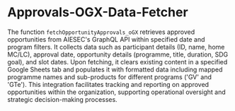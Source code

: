 # Approvals-OGX-Data-Fetcher
The function `fetchOpportunityApprovals_oGX` retrieves approved opportunities from AIESEC's GraphQL API within specified date and program filters. It collects data such as participant details (ID, name, home MC/LC), approval date, opportunity details (programme, title, duration, SDG goal), and slot dates. Upon fetching, it clears existing content in a specified Google Sheets tab and populates it with formatted data including mapped programme names and sub-products for different programs ('GV' and 'GTe'). This integration facilitates tracking and reporting on approved opportunities within the organization, supporting operational oversight and strategic decision-making processes.

